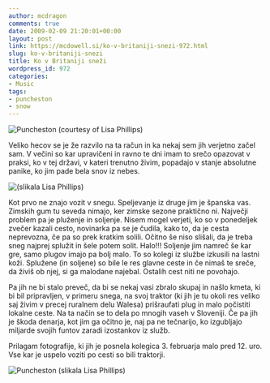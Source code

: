 ```yaml
---
author: mcdragon
comments: true
date: 2009-02-09 21:20:01+00:00
layout: post
link: https://mcdowell.si/ko-v-britaniji-snezi-972.html
slug: ko-v-britaniji-snezi
title: Ko v Britaniji sneži
wordpress_id: 972
categories:
- Music
tags:
- puncheston
- snow
---
```


![Puncheston (courtesy of Lisa Phillips)](https://img.mcdowell.si/2009/02/DSCF0290_smaller1-1.jpg "Puncheston (slikala Lisa Phillips)")

Veliko hecov se je že razvilo na ta račun in ka nekaj sem jih verjetno začel sam. V večini so kar upravičeni in ravno te dni imam to srečo opazovat v praksi, ko v tej državi, v kateri trenutno živim, popadajo v stanje absolutne panike, ko jim pade bela snov iz nebes.

![(slikala Lisa Phillips)](https://img.mcdowell.si/2009/02/DSCF0282_smaller1-1.jpg "(slikala Lisa Phillips)")

Kot prvo ne znajo vozit v snegu. Speljevanje iz druge jim je španska vas. Zimskih gum tu seveda nimajo, ker zimske sezone praktično ni. Največji problem pa je pluženje in soljenje. Nisem mogel verjeti, ko so v ponedeljek zvečer kazali cesto, novinarka pa se je čudila, kako to, da je cesta neprevozna, če pa so prek kratkim solili. Očitno še niso slišali, da je treba sneg najprej splužit in šele potem solit. Halo!!! Soljenje jim namreč še kar gre, samo plugov imajo pa bolj malo. To so kolegi iz službe izkusili na lastni koži. Splužene (in soljene) so bile le res glavne ceste in če nimaš te sreče, da živiš ob njej, si ga malodane najebal. Ostalih cest niti ne povohajo.

Pa jih ne bi stalo preveč, da bi se nekaj vasi zbralo skupaj in našlo kmeta, ki bi bil pripravljen, v primeru snega, na svoj traktor (ki jih je tu okoli res veliko saj živim v precej ruralnem delu Walesa) prišraufati plug in malo počistiti lokalne ceste. Na ta način se to dela po mnogih vaseh v Sloveniji. Če pa jih je škoda denarja, kot jim ga očitno je, naj pa ne tečnarijo, ko izgubljajo miljarde svojih funtov zaradi izostankov iz služb.

Prilagam fotografije, ki jih je posnela kolegica 3. februarja malo pred 12. uro. Vse kar je uspelo voziti po cesti so bili traktorji.

![Puncheston (slikala Lisa Phillips)](https://img.mcdowell.si/2009/02/DSCF0288_smaller1-1.jpg "Puncheston (slikala Lisa Phillips)")
